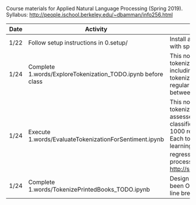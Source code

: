 Course materials for Applied Natural Language Processing (Spring 2019). 
Syllabus: http://people.ischool.berkeley.edu/~dbamman/info256.html

| Date | Activity                                                     | Summary                                                                                                                                                                                                                                          |
|------|--------------------------------------------------------------|--------------------------------------------------------------------------------------------------------------------------------------------------------------------------------------------------------------------------------------------------|
| 1/22 | Follow setup instructions in 0.setup/                        | Install anaconda and set up environment for class with specific Python libraries.                                                                                                                                                                |
| 1/24 | Complete 1.words/ExploreTokenization_TODO.ipynb before class | This notebook outlines several methods for tokenizing text into words (and sentences), including whitespace, nltk (Penn Treebank tokenizer), nltk (Twitter-aware), spaCy, and custom regular expressions, highlighting differences between them. |
| 1/24 | Execute 1.words/EvaluateTokenizationForSentiment.ipynb                        | This notebook evaluates different methods for tokenization and stemming/lemmatization and assesses the impact on binary sentiment classification, using a train/dev dataset of sample of 1000 reviews from the [Large Movie Review Dataset](http://ai.stanford.edu/~amaas/data/sentiment/).  Each tokenization method is evaluated on the same learning algorithm ($\ell_2$-regularized logistic regression); the only difference is the tokenization process. For more, see: http://sentiment.christopherpotts.net/tokenizing.html                        |
| 1/24 | Complete 1.words/TokenizePrintedBooks_TODO.ipynb                     | Design a better tokenizer for printed texts that have been OCR'd (where words are often hyphenated at line breaks).                                                                                                         |

